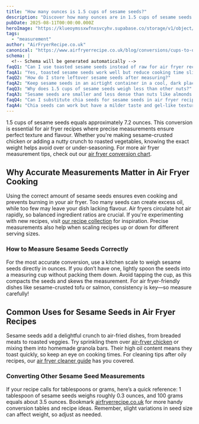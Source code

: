 ```yaml
---
title: "How many ounces is 1.5 cups of sesame seeds?"
description: "Discover how many ounces are in 1.5 cups of sesame seeds with our easy conversion guide—perfect for air fryer recipes!"
pubDate: 2025-08-11T00:00:00.000Z
heroImage: "https://klueoymssxwfnxsvcyhv.supabase.co/storage/v1/object/public/Shmucket/how-many-ounces-is-1-5-cups-of-sesame-seeds.webp"
tags:
  - "measurement"
author: "AirFryerRecipe.co.uk"
canonical: "https://www.airfryerrecipe.co.uk/blog/conversions/cups-to-ounces/how-many-ounces-is-1-5-cups-of-sesame-seeds"
schema: |
  <!-- Schema will be generated automatically -->
faqQ1: "Can I use toasted sesame seeds instead of raw for air fryer recipes?"
faqA1: "Yes, toasted sesame seeds work well but reduce cooking time slightly to avoid burning. Their richer flavour enhances dishes like air-fried salmon or stir-fry veggies. Always check them mid-cook as they darken faster than raw seeds."
faqQ2: "How do I store leftover sesame seeds after measuring?"
faqA2: "Keep sesame seeds in an airtight container in a cool, dark place to maintain freshness. For longer storage, refrigerate them to prevent the natural oils from turning rancid. Proper storage ensures they’re ready for your next air fryer recipe."
faqQ3: "Why does 1.5 cups of sesame seeds weigh less than other nuts?"
faqA3: "Sesame seeds are smaller and less dense than nuts like almonds or walnuts, so they take up more volume per ounce. This lightness makes them ideal for even coating in air fryer recipes without overwhelming the dish."
faqQ4: "Can I substitute chia seeds for sesame seeds in air fryer recipes?"
faqA4: "Chia seeds can work but have a milder taste and gel-like texture when wet. For crispy results, stick to sesame seeds or mix both sparingly. Explore our <a href=https://www.airfryerrecipe.co.uk/recipe-category/vegetables>vegetable recipes</a> for more seed-topping ideas."
---
```

<p>1.5 cups of sesame seeds equals approximately 7.2 ounces. This conversion is essential for air fryer recipes where precise measurements ensure perfect texture and flavour. Whether you're making sesame-crusted chicken or adding a nutty crunch to roasted vegetables, knowing the exact weight helps avoid over or under-seasoning. For more air fryer measurement tips, check out our <a href=https://www.airfryerrecipe.co.uk/air-fryer-conversion-chart>air fryer conversion chart</a>.</p>  

<h2>Why Accurate Measurements Matter in Air Fryer Cooking</h2>  
<p>Using the correct amount of sesame seeds ensures even cooking and prevents burning in your air fryer. Too many seeds can create excess oil, while too few may leave your dish lacking flavour. Air fryers circulate hot air rapidly, so balanced ingredient ratios are crucial. If you're experimenting with new recipes, visit <a href=https://www.airfryerrecipe.co.uk/recipes>our recipe collection</a> for inspiration. Precise measurements also help when scaling recipes up or down for different serving sizes.</p>  

<h3>How to Measure Sesame Seeds Correctly</h3>  
<p>For the most accurate conversion, use a kitchen scale to weigh sesame seeds directly in ounces. If you don’t have one, lightly spoon the seeds into a measuring cup without packing them down. Avoid tapping the cup, as this compacts the seeds and skews the measurement. For air fryer-friendly dishes like sesame-crusted tofu or salmon, consistency is key—so measure carefully!</p>  

<h2>Common Uses for Sesame Seeds in Air Fryer Recipes</h2>  
<p>Sesame seeds add a delightful crunch to air-fried dishes, from breaded meats to roasted veggies. Try sprinkling them over <a href=https://www.airfryerrecipe.co.uk/recipe-category/chicken>air-fryer chicken</a> or mixing them into homemade granola bars. Their high oil content means they toast quickly, so keep an eye on cooking times. For cleaning tips after oily recipes, our <a href=https://www.airfryerrecipe.co.uk/air-fryer-cleaner>air fryer cleaner guide</a> has you covered.</p>  

<h3>Converting Other Sesame Seed Measurements</h3>  
<p>If your recipe calls for tablespoons or grams, here’s a quick reference: 1 tablespoon of sesame seeds weighs roughly 0.3 ounces, and 100 grams equals about 3.5 ounces. Bookmark <a href=https://www.airfryerrecipe.co.uk>airfryerrecipe.co.uk</a> for more handy conversion tables and recipe ideas. Remember, slight variations in seed size can affect weight, so adjust as needed.</p>
